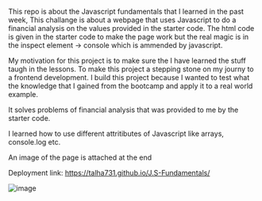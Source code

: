 This repo is about the Javascript fundamentals that I learned in the past week, This challange is about a webpage that uses Javascript to do a financial analysis on the values provided in the starter code. The html code is given in the starter code to make the page work but the real magic is in the inspect element -> console which is ammended by javascript. 

My motivation for this project is to make sure the I have learned the stuff taugh in the lessons. To make this project a stepping stone on my journy to a frontend development. I build this project because I wanted to test what the knowledge that I gained from the bootcamp and apply it to a real world example.

It solves problems of financial analysis that was provided to me by the starter code.

I learned how to use different attritibutes of Javascript like arrays, console.log etc.

An image of the page is attached at the end

Deployment link: https://talha731.github.io/J.S-Fundamentals/

![image](https://user-images.githubusercontent.com/118377080/209163087-c024732d-0e78-45ad-a13a-58f7383d914d.png)

